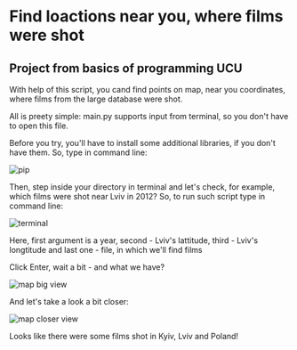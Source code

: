 # Find loactions near you, where films were shot
## Project from basics of programming UCU
With help of this script, you cand find points on map, near you coordinates, where films from the large database were shot.

All is preety simple: main.py supports input from terminal, so you don't have to open this file.

Before you try, you'll have to install some additional libraries, if you don't have them. So, type in command line:

![pip]("https://github.com/kostyaCS/Laboratory2/blob/main/requirements.png")

Then, step inside your directory in terminal and let's check, for example, which films were shot near Lviv in 2012?
So, to run such script type in command line:

![terminal]("https://github.com/kostyaCS/Laboratory2/blob/main/script.png")

Here, first argument is a year, second - Lviv's lattitude, third - Lviv's longtitude and last one - file, in which we'll find films

Click Enter, wait a bit - and what we have?

![map big view]("https://github.com/kostyaCS/Laboratory2/blob/main/bigmap.png")

And let's take a look a bit closer:

![map closer view]("https://github.com/kostyaCS/Laboratory2/blob/main/closemap.png")

Looks like there were some films shot in Kyiv, Lviv and Poland!
